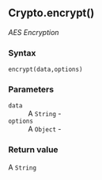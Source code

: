 ## Crypto.encrypt()
_AES Encryption_

### Syntax
```
encrypt(data,options)
```

### Parameters
<dl>
    <dt><code>data</code></dt>
    <dd>A <code>String</code> -</dd>
    <dt><code>options</code></dt>
    <dd>A <code>Object</code> -</dd>
</dl>

### Return value

<dl>
    <dt>A <code>String</code></dt>
</dl>



